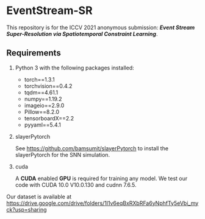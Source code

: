 # EventStream-SR
This repository is for the ICCV 2021 anonymous submission: ___Event Stream Super-Resolution via Spatiotemporal Constraint Learning___. 



## Requirements

1. Python 3 with the following packages installed:

   * torch==1.3.1
   * torchvision==0.4.2
   * tqdm==4.61.1
   * numpy==1.19.2
   * imageio==2.9.0
   * Pillow==8.2.0
   * tensorboardX==2.2
   * pyyaml==5.4.1

2. slayerPytorch

   See https://github.com/bamsumit/slayerPytorch to install the slayerPytorch for the SNN simulation.

3. cuda

   A **CUDA** enabled **GPU** is required for training any model. We test our code with CUDA 10.0 V10.0.130 and cudnn 7.6.5.







Our dataset is available at https://drive.google.com/drive/folders/1l1v6eqBxRXbRFa6yNphfTy5eVbi_myck?usp=sharing



